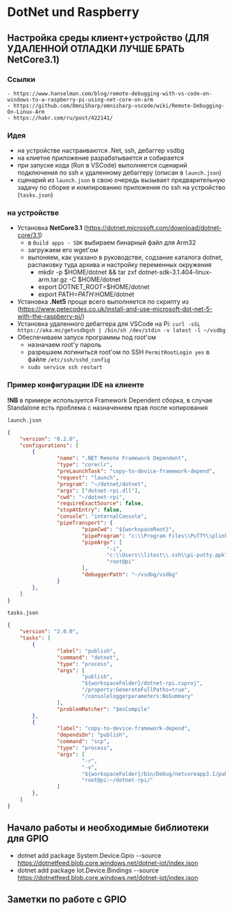 # DotNet und Raspberry

## Настройка среды клиент+устройство (ДЛЯ УДАЛЕННОЙ ОТЛАДКИ ЛУЧШЕ БРАТЬ NetCore3.1)

### Ссылки
	- https://www.hanselman.com/blog/remote-debugging-with-vs-code-on-windows-to-a-raspberry-pi-using-net-core-on-arm
	- https://github.com/OmniSharp/omnisharp-vscode/wiki/Remote-Debugging-On-Linux-Arm
	- https://habr.com/ru/post/422141/

### Идея
- на устройстве настраиваются .Net, ssh, дебаггер vsdbg
- на клиетне приложение разрабатывается и собирается
- при запуске кода (Run в VSCode) выполняется сценарий подключения по ssh к удаленному дебаггеру (описан в `launch.json`)
- сценарий из `launch.json` в свою очередь вызывает предварительную задачу по сборке и компированию приложения по ssh на уcтройство (`tasks.json`)

### на устройстве
- Установка **NetCore3.1** (https://dotnet.microsoft.com/download/dotnet-core/3.1)
	- в `Build apps - SDK` выбираем бинарный файл для Arm32
	- загружаем его wget'ом
	- выпоняем, как указано в руководстве, содзание каталога dotnet, распаковку туда архива и настройку переменных окружения
		- mkdir -p $HOME/dotnet && tar zxf dotnet-sdk-3.1.404-linux-arm.tar.gz -C $HOME/dotnet
		- export DOTNET_ROOT=$HOME/dotnet
		- export PATH=$PATH:$HOME/dotnet
- Установка **.Net5** проще всего выполняется по скрипту из (https://www.petecodes.co.uk/install-and-use-microsoft-dot-net-5-with-the-raspberry-pi/)
- Установка удаленного дебаггера для VSCode на Pi:
	`curl -sSL https://aka.ms/getvsdbgsh | /bin/sh /dev/stdin -v latest -l ~/vsdbg`
- Обеспечиваем запуск программы под root'ом
	- назначаем root'у пароль
	- разрешаем логиниться  root'ом по SSH `PermitRootLogin yes` в файле `/etc/ssh/sshd_config`
	- `sudo service ssh restart`

### Пример конфигурации IDE на клиенте

**!NB** в примере используется Framework Dependent сборка, в случае Standalone есть проблема с назначением прав после копирования

`launch.json`
```json
{
	"version": "0.2.0",
	"configurations": [
		{
				"name": ".NET Remote Framework Dependent",
				"type": "coreclr",
				"preLaunchTask": "copy-to-device-framework-depend",
				"request": "launch",
				"program": "~/dotnet/dotnet",
				"args": ["dotnet-rpi.dll"],
				"cwd": "~/dotnet-rpi",
				"requireExactSource": false,
				"stopAtEntry": false,
				"console": "internalConsole",
				"pipeTransport": {
						"pipeCwd": "${workspaceRoot}",
						"pipeProgram": "c:\\Program Files\\PuTTY\\plink.exe",
						"pipeArgs": [
								"-i",
								"c:\\Users\\litest\\.ssh\\pi-putty.ppk",
								"root@pi"
						],
						"debuggerPath": "~/vsdbg/vsdbg"
				}
		},
	]
}
```

`tasks.json`
```json
{
	"version": "2.0.0",
	"tasks": [
		{
				"label": "publish",
				"command": "dotnet",
				"type": "process",
				"args": [
						"publish",
						"${workspaceFolder}/dotnet-rpi.csproj",
						"/property:GenerateFullPaths=true",
						"/consoleloggerparameters:NoSummary"
				],
				"problemMatcher": "$msCompile"
		},
		{
				"label": "copy-to-device-framework-depend",
				"dependsOn": "publish",
				"command": "scp",
				"type": "process",
				"args": [
						"-r",
						"-v",
						"${workspaceFolder}/bin/Debug/netcoreapp3.1/publish/*",
						"root@pi:~/dotnet-rpi/"
				]
		},
	]
}
```

## Начало работы и необходимые библиотеки для GPIO
 - dotnet add package System.Device.Gpio --source https://dotnetfeed.blob.core.windows.net/dotnet-iot/index.json
 - dotnet add package Iot.Device.Bindings --source https://dotnetfeed.blob.core.windows.net/dotnet-iot/index.json

## Заметки по работе с GPIO